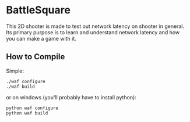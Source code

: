 BattleSquare
============

This 2D shooter is made to test out network latency on shooter in general. Its primary purpose is to learn and understand network latency and how you can make a game with it.

How to Compile
--------------

Simple:

<pre><code>./waf configure
./waf build</code></pre>

or on windows (you'll probably have to install python):

<pre><code>python waf configure
python waf build</code></pre>

